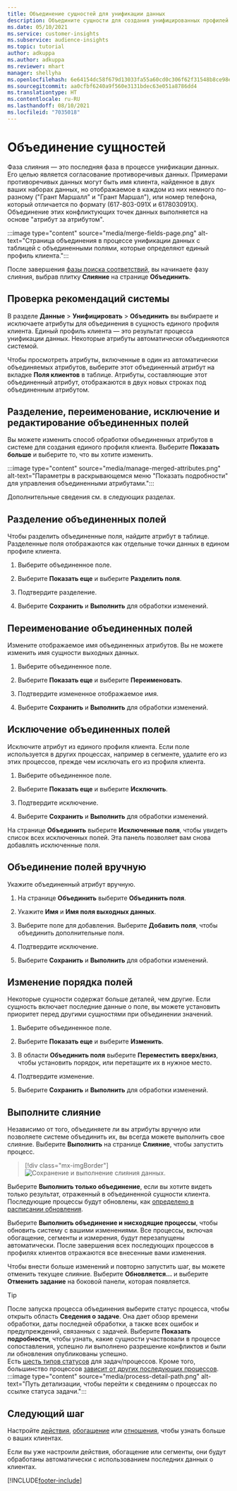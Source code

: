 ```yaml
---
title: Объединение сущностей для унификации данных
description: Объедините сущности для создания унифицированных профилей клиентов.
ms.date: 05/10/2021
ms.service: customer-insights
ms.subservice: audience-insights
ms.topic: tutorial
author: adkuppa
ms.author: adkuppa
ms.reviewer: mhart
manager: shellyha
ms.openlocfilehash: 6e64154dc58f679d13033fa55a60cd0c306f62f31548b8ce98ea1ed5f423b3e9
ms.sourcegitcommit: aa0cfbf6240a9f560e3131bdec63e051a8786dd4
ms.translationtype: HT
ms.contentlocale: ru-RU
ms.lasthandoff: 08/10/2021
ms.locfileid: "7035018"
---
```

# <a name="merge-entities"></a>Объединение сущностей

Фаза слияния — это последняя фаза в процессе унификации данных. Его целью является согласование противоречивых данных. Примерами противоречивых данных могут быть имя клиента, найденное в двух ваших наборах данных, но отображаемое в каждом из них немного по-разному ("Грант Маршалл" и "Грант Маршал"), или номер телефона, который отличается по формату (617-803-091X и 617803091X). Объединение этих конфликтующих точек данных выполняется на основе "атрибут за атрибутом".

:::image type="content" source="media/merge-fields-page.png" alt-text="Страница объединения в процессе унификации данных с таблицей с объединенными полями, которые определяют единый профиль клиента.":::

После завершения [фазы поиска соответствий](match-entities.md), вы начинаете фазу слияния, выбрав плитку **Слияние** на странице **Объединить**.

## <a name="review-system-recommendations"></a>Проверка рекомендаций системы

В разделе **Данные** > **Унифицировать** > **Объединить** вы выбираете и исключаете атрибуты для объединения в сущность единого профиля клиента. Единый профиль клиента — это результат процесса унификации данных. Некоторые атрибуты автоматически объединяются системой.

Чтобы просмотреть атрибуты, включенные в один из автоматически объединяемых атрибутов, выберите этот объединенный атрибут на вкладке **Поля клиентов** в таблице. Атрибуты, составляющие этот объединенный атрибут, отображаются в двух новых строках под объединенным атрибутом.

## <a name="separate-rename-exclude-and-edit-merged-fields"></a>Разделение, переименование, исключение и редактирование объединенных полей

Вы можете изменить способ обработки объединенных атрибутов в системе для создания единого профиля клиента. Выберите **Показать больше** и выберите то, что вы хотите изменить.

:::image type="content" source="media/manage-merged-attributes.png" alt-text="Параметры в раскрывающемся меню &quot;Показать подробности&quot; для управления объединенными атрибутами.":::

Дополнительные сведения см. в следующих разделах.

## <a name="separate-merged-fields"></a>Разделение объединенных полей

Чтобы разделить объединенные поля, найдите атрибут в таблице. Разделенные поля отображаются как отдельные точки данных в едином профиле клиента. 

1. Выберите объединенное поле.
  
1. Выберите **Показать еще** и выберите **Разделить поля**.
 
1. Подтвердите разделение.

1. Выберите **Сохранить** и **Выполнить** для обработки изменений.

## <a name="rename-merged-fields"></a>Переименование объединенных полей

Измените отображаемое имя объединенных атрибутов. Вы не можете изменить имя сущности выходных данных.

1. Выберите объединенное поле.
  
1. Выберите **Показать еще** и выберите **Переименовать**.

1. Подтвердите измененное отображаемое имя. 

1. Выберите **Сохранить** и **Выполнить** для обработки изменений.

## <a name="exclude-merged-fields"></a>Исключение объединенных полей

Исключите атрибут из единого профиля клиента. Если поле используется в других процессах, например в сегменте, удалите его из этих процессов, прежде чем исключать его из профиля клиента. 

1. Выберите объединенное поле.
  
1. Выберите **Показать еще** и выберите **Исключить**.

1. Подтвердите исключение.

1. Выберите **Сохранить** и **Выполнить** для обработки изменений. 

На странице **Объединить** выберите **Исключенные поля**, чтобы увидеть список всех исключенных полей. Эта панель позволяет вам снова добавлять исключенные поля.

## <a name="manually-combine-fields"></a>Объединение полей вручную

Укажите объединенный атрибут вручную. 

1. На странице **Объединить** выберите **Объединить поля**.

1. Укажите **Имя** и **Имя поля выходных данных**.

1. Выберите поле для добавления. Выберите **Добавить поля**, чтобы объединить дополнительные поля.

1. Подтвердите исключение.

1. Выберите **Сохранить** и **Выполнить** для обработки изменений. 

## <a name="change-the-order-of-fields"></a>Изменение порядка полей

Некоторые сущности содержат больше деталей, чем другие. Если сущность включает последние данные о поле, вы можете установить приоритет перед другими сущностями при объединении значений.

1. Выберите объединенное поле.
  
1. Выберите **Показать еще** и выберите **Изменить**.

1. В области **Объединить поля** выберите **Переместить вверх/вниз**, чтобы установить порядок, или перетащите их в нужное место.

1. Подтвердите изменение.

1. Выберите **Сохранить** и **Выполнить** для обработки изменений.

## <a name="run-your-merge"></a>Выполните слияние

Независимо от того, объединяете ли вы атрибуты вручную или позволяете системе объединить их, вы всегда можете выполнить свое слияние. Выберите **Выполнить** на странице **Слияние**, чтобы запустить процесс.

> [!div class="mx-imgBorder"]
> ![Сохранение и выполнение слияния данных.](media/configure-data-merge-save-run.png "Сохранение и выполнение слияния данных")

Выберите **Выполнить только объединение**, если вы хотите видеть только результат, отраженный в объединенной сущности клиента. Последующие процессы будут обновлены, как [определено в расписании обновления](system.md#schedule-tab).

Выберите **Выполнить объединение и нисходящие процессы**, чтобы обновить систему с вашими изменениями. Все процессы, включая обогащение, сегменты и измерения, будут перезапущены автоматически. После завершения всех последующих процессов в профилях клиентов отражаются все внесенные вами изменения.

Чтобы внести больше изменений и повторно запустить шаг, вы можете отменить текущее слияние. Выберите **Обновляется...** и выберите **Отменить задание** на боковой панели, которая появляется.

> [!TIP]
> После запуска процесса объединения выберите статус процесса, чтобы открыть область **Сведения о задаче**. Она дает обзор времени обработки, даты последней обработки, а также всех ошибок и предупреждений, связанных с задачей. Выберите **Показать подробности**, чтобы узнать, какие сущности участвовали в процессе сопоставления, успешно ли выполнено разрешение конфликтов и были ли обновления опубликованы успешно.  
> Есть [шесть типов статусов](system.md#status-types) для задач/процессов. Кроме того, большинство процессов [зависит от других последующих процессов](system.md#refresh-policies).  
> :::image type="content" source="media/process-detail-path.png" alt-text="Путь детализации, чтобы перейти к сведениям о процессах по ссылке статуса задачи.":::

## <a name="next-step"></a>Следующий шаг

Настройте [действия](activities.md), [обогащение](enrichment-hub.md) или [отношения](relationships.md), чтобы узнать больше о ваших клиентах.

Если вы уже настроили действия, обогащение или сегменты, они будут обработаны автоматически с использованием последних данных о клиентах.

[!INCLUDE[footer-include](../includes/footer-banner.md)]
